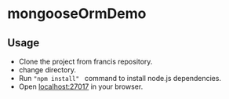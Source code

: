 
# mongooseOrmDemo





## Usage


* Clone the project from francis repository.
* change directory.
* Run ```"npm install" ``` command to install node.js dependencies.
* Open [localhost:27017](http://localhost:27017/interns) in your browser.
